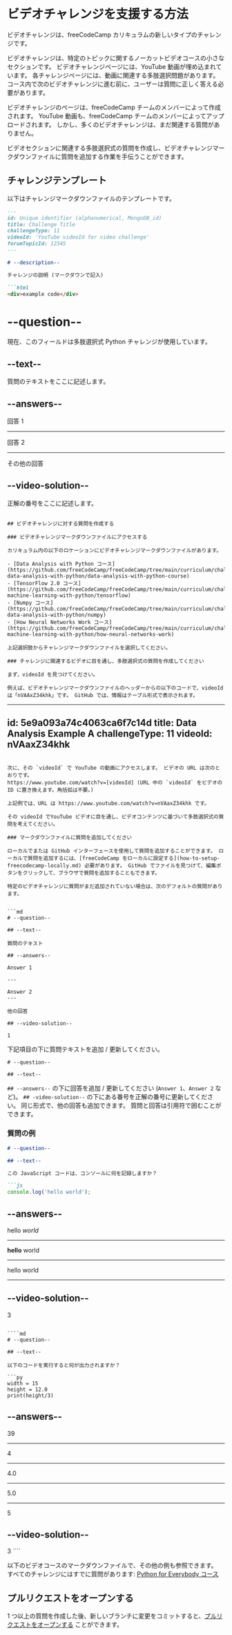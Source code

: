 # ビデオチャレンジを支援する方法

ビデオチャレンジは、freeCodeCamp カリキュラムの新しいタイプのチャレンジです。

ビデオチャレンジは、特定のトピックに関するノーカットビデオコースの小さなセクションです。 ビデオチャレンジページには、YouTube 動画が埋め込まれています。 各チャレンジページには、動画に関連する多肢選択問題があります。 コース内で次のビデオチャレンジに進む前に、ユーザーは質問に正しく答える必要があります。

ビデオチャレンジのページは、freeCodeCamp チームのメンバーによって作成されます。 YouTube 動画も、freeCodeCamp チームのメンバーによってアップロードされます。 しかし、多くのビデオチャレンジは、まだ関連する質問がありません。

ビデオセクションに関連する多肢選択式の質問を作成し、ビデオチャレンジマークダウンファイルに質問を追加する作業を手伝うことができます。

## チャレンジテンプレート

以下はチャレンジマークダウンファイルのテンプレートです。

````md
---
id: Unique identifier (alphanumerical, MongoDB_id)
title: Challenge Title
challengeType: 11
videoId: 'YouTube videoId for video challenge'
forumTopicId: 12345
---

# --description--

チャレンジの説明 (マークダウンで記入)

```html
<div>example code</div>
````

# --question--

現在、このフィールドは多肢選択式 Python チャレンジが使用しています。

## --text--

質問のテキストをここに記述します。

## --answers--

回答 1

---

回答 2

---

その他の回答

## --video-solution--

正解の番号をここに記述します。
````

## ビデオチャレンジに対する質問を作成する

### ビデオチャレンジマークダウンファイルにアクセスする

カリキュラム内の以下のロケーションにビデオチャレンジマークダウンファイルがあります。

- [Data Analysis with Python コース](https://github.com/freeCodeCamp/freeCodeCamp/tree/main/curriculum/challenges/english/08-data-analysis-with-python/data-analysis-with-python-course)
- [TensorFlow 2.0 コース](https://github.com/freeCodeCamp/freeCodeCamp/tree/main/curriculum/challenges/english/11-machine-learning-with-python/tensorflow)
- [Numpy コース](https://github.com/freeCodeCamp/freeCodeCamp/tree/main/curriculum/challenges/english/08-data-analysis-with-python/numpy)
- [How Neural Networks Work コース](https://github.com/freeCodeCamp/freeCodeCamp/tree/main/curriculum/challenges/english/11-machine-learning-with-python/how-neural-networks-work)

上記選択肢からチャレンジマークダウンファイルを選択してください。

### チャレンジに関連するビデオに目を通し、多肢選択式の質問を作成してください

まず、videoId を見つけてください。

例えば、ビデオチャレンジマークダウンファイルのヘッダーからの以下のコードで、videoIdは「nVAAxZ34khk」です。 GitHub では、情報はテーブル形式で表示されます。

````
---
id: 5e9a093a74c4063ca6f7c14d title: Data Analysis Example A challengeType: 11
videoId: nVAaxZ34khk
---
```

次に、その `videoId` で YouTube の動画にアクセスします。 ビデオの URL は次のとおりです。
https://www.youtube.com/watch?v=[videoId] (URL 中の `videoId` をビデオの ID に置き換えます。角括弧は不要。)

上記例では、URL は https://www.youtube.com/watch?v=nVAaxZ34khk です。

その videoId でYouTube ビデオに目を通し、ビデオコンテンツに基づいて多肢選択式の質問を考えてください。

### マークダウンファイルに質問を追加してください

ローカルでまたは GitHub インターフェースを使用して質問を追加することができます。 ローカルで質問を追加するには、[freeCodeCamp をローカルに設定する](how-to-setup-freecodecamp-locally.md) 必要があります。 GitHub でファイルを見つけて、編集ボタンをクリックして、ブラウザで質問を追加することもできます。

特定のビデオチャレンジに質問がまだ追加されていない場合は、次のデフォルトの質問があります。


```md
# --question--

## --text--

質問のテキスト

## --answers--

Answer 1

---

Answer 2
---

他の回答

## --video-solution--

1
```

下記項目の下に質問テキストを追加 / 更新してください。

```
# --question--

## --text--
```

`## --answers--` の下に回答を追加 / 更新してください (`Answer 1`、`Answer 2` など)。 `## -video-solution--` の下にある番号を正解の番号に更新してください。 同じ形式で、他の回答も追加できます。 質問と回答は引用符で囲むことができます。

### 質問の例

````md
# --question--

## --text--

この JavaScript コードは、コンソールに何を記録しますか？

```js
console.log('hello world');
````

## --answers--

hello _world_

---

**hello** world

---

hello world

---

## --video-solution--

3
````

````md
# --question--

## --text--

以下のコードを実行すると何が出力されますか？

```py
width = 15
height = 12.0
print(height/3)
````

## --answers--

39

---

4

---

4.0

---

5.0

---

5

## --video-solution--

3 ````

以下のビデオコースのマークダウンファイルで、その他の例も参照できます。 すべてのチャレンジにはすでに質問があります: [Python for Everybody コース](https://github.com/freeCodeCamp/freeCodeCamp/tree/main/curriculum/challenges/english/07-scientific-computing-with-python/python-for-everybody)

## プルリクエストをオープンする

1 つ以上の質問を作成した後、新しいブランチに変更をコミットすると、[プルリクエストをオープンする](how-to-open-a-pull-request.md) ことができます。
